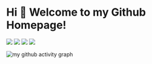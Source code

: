 # Hi 🎉 Welcome to my Github Homepage!

<p>
<img src="https://img.shields.io/static/v1?label=Program&message=Python&color=blue"/>
<img src="https://img.shields.io/static/v1?label=Program&message=Rust&color=blue"/>
<img src="https://img.shields.io/static/v1?label=Program&message=Cpp&color=blue"/>
<a href="https://blog.282994.xyz"><img src="https://img.shields.io/static/v1?label=Blog&message=Link&color=red"/></a>
</p>

![my github activity graph](https://github-readme-activity-graph.vercel.app/graph?username=yousaforever&custom_title=my%20github%20activity%20graph&hide_border=true&theme=react-dark)
